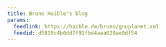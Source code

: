 ```yaml
---
title: Bruno Haible's blog
params:
  feedlink: https://haible.de/bruno/gnuplanet.xml
  feedid: d5819c4b6dd7f91fbd4aaa628ae0df54
---
```

